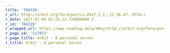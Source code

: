 ```yaml
---
title: '704326'
r_url: http://urbit.org/fora/posts/~2017.2.1..22.36.47..9f54~/
r_date: 2017-02-08 01:21:12.726000000 Z
r_id: '704326'
r_wrapped_url: https://www.reading.am/p/4Bny/http://urbit.org/fora/posts/~2017.2.1..22.36.47..9f54~/
r_page_id: '517072'
r_page_title: Urbit - A personal server
r_title: Urbit - A personal server
---
```


